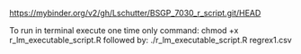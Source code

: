 https://mybinder.org/v2/gh/Lschutter/BSGP_7030_r_script.git/HEAD

To run in terminal execute one time only command:
  chmod +x r_lm_executable_script.R 
followed by:
  ./r_lm_executable_script.R regrex1.csv
